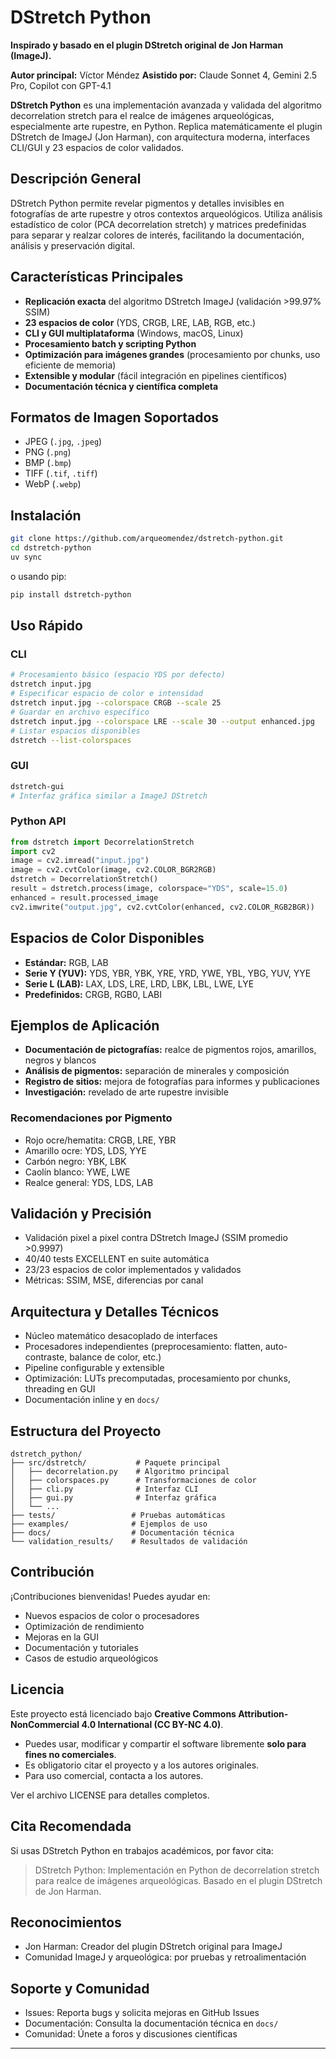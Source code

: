 # DStretch Python

**Inspirado y basado en el plugin DStretch original de Jon Harman (ImageJ).**

**Autor principal:** Víctor Méndez
**Asistido por:** Claude Sonnet 4, Gemini 2.5 Pro, Copilot con GPT-4.1


**DStretch Python** es una implementación avanzada y validada del algoritmo decorrelation stretch para el realce de imágenes arqueológicas, especialmente arte rupestre, en Python. Replica matemáticamente el plugin DStretch de ImageJ (Jon Harman), con arquitectura moderna, interfaces CLI/GUI y 23 espacios de color validados.

## Descripción General

DStretch Python permite revelar pigmentos y detalles invisibles en fotografías de arte rupestre y otros contextos arqueológicos. Utiliza análisis estadístico de color (PCA decorrelation stretch) y matrices predefinidas para separar y realzar colores de interés, facilitando la documentación, análisis y preservación digital.

## Características Principales

- **Replicación exacta** del algoritmo DStretch ImageJ (validación >99.97% SSIM)
- **23 espacios de color** (YDS, CRGB, LRE, LAB, RGB, etc.)
- **CLI y GUI multiplataforma** (Windows, macOS, Linux)
- **Procesamiento batch y scripting Python**
- **Optimización para imágenes grandes** (procesamiento por chunks, uso eficiente de memoria)
- **Extensible y modular** (fácil integración en pipelines científicos)
- **Documentación técnica y científica completa**

## Formatos de Imagen Soportados

- JPEG (`.jpg`, `.jpeg`)
- PNG (`.png`)
- BMP (`.bmp`)
- TIFF (`.tif`, `.tiff`)
- WebP (`.webp`)

## Instalación

```bash
git clone https://github.com/arqueomendez/dstretch-python.git
cd dstretch-python
uv sync
```
o usando pip:
```bash
pip install dstretch-python
```

## Uso Rápido

### CLI
```bash
# Procesamiento básico (espacio YDS por defecto)
dstretch input.jpg
# Especificar espacio de color e intensidad
dstretch input.jpg --colorspace CRGB --scale 25
# Guardar en archivo específico
dstretch input.jpg --colorspace LRE --scale 30 --output enhanced.jpg
# Listar espacios disponibles
dstretch --list-colorspaces
```

### GUI
```bash
dstretch-gui
# Interfaz gráfica similar a ImageJ DStretch
```

### Python API
```python
from dstretch import DecorrelationStretch
import cv2
image = cv2.imread("input.jpg")
image = cv2.cvtColor(image, cv2.COLOR_BGR2RGB)
dstretch = DecorrelationStretch()
result = dstretch.process(image, colorspace="YDS", scale=15.0)
enhanced = result.processed_image
cv2.imwrite("output.jpg", cv2.cvtColor(enhanced, cv2.COLOR_RGB2BGR))
```

## Espacios de Color Disponibles

- **Estándar:** RGB, LAB
- **Serie Y (YUV):** YDS, YBR, YBK, YRE, YRD, YWE, YBL, YBG, YUV, YYE
- **Serie L (LAB):** LAX, LDS, LRE, LRD, LBK, LBL, LWE, LYE
- **Predefinidos:** CRGB, RGB0, LABI

## Ejemplos de Aplicación

- **Documentación de pictografías:** realce de pigmentos rojos, amarillos, negros y blancos
- **Análisis de pigmentos:** separación de minerales y composición
- **Registro de sitios:** mejora de fotografías para informes y publicaciones
- **Investigación:** revelado de arte rupestre invisible

### Recomendaciones por Pigmento

- Rojo ocre/hematita: CRGB, LRE, YBR
- Amarillo ocre: YDS, LDS, YYE
- Carbón negro: YBK, LBK
- Caolín blanco: YWE, LWE
- Realce general: YDS, LDS, LAB

## Validación y Precisión

- Validación pixel a pixel contra DStretch ImageJ (SSIM promedio >0.9997)
- 40/40 tests EXCELLENT en suite automática
- 23/23 espacios de color implementados y validados
- Métricas: SSIM, MSE, diferencias por canal

## Arquitectura y Detalles Técnicos

- Núcleo matemático desacoplado de interfaces
- Procesadores independientes (preprocesamiento: flatten, auto-contraste, balance de color, etc.)
- Pipeline configurable y extensible
- Optimización: LUTs precomputadas, procesamiento por chunks, threading en GUI
- Documentación inline y en `docs/`

## Estructura del Proyecto

```
dstretch_python/
├── src/dstretch/           # Paquete principal
│   ├── decorrelation.py    # Algoritmo principal
│   ├── colorspaces.py      # Transformaciones de color
│   ├── cli.py              # Interfaz CLI
│   ├── gui.py              # Interfaz gráfica
│   └── ...
├── tests/                 # Pruebas automáticas
├── examples/              # Ejemplos de uso
├── docs/                  # Documentación técnica
└── validation_results/    # Resultados de validación
```

## Contribución

¡Contribuciones bienvenidas! Puedes ayudar en:
- Nuevos espacios de color o procesadores
- Optimización de rendimiento
- Mejoras en la GUI
- Documentación y tutoriales
- Casos de estudio arqueológicos

## Licencia

Este proyecto está licenciado bajo **Creative Commons Attribution-NonCommercial 4.0 International (CC BY-NC 4.0)**.

- Puedes usar, modificar y compartir el software libremente **solo para fines no comerciales**.
- Es obligatorio citar el proyecto y a los autores originales.
- Para uso comercial, contacta a los autores.

Ver el archivo LICENSE para detalles completos.

## Cita Recomendada

Si usas DStretch Python en trabajos académicos, por favor cita:

> DStretch Python: Implementación en Python de decorrelation stretch para realce de imágenes arqueológicas. Basado en el plugin DStretch de Jon Harman.

## Reconocimientos

- Jon Harman: Creador del plugin DStretch original para ImageJ
- Comunidad ImageJ y arqueológica: por pruebas y retroalimentación

## Soporte y Comunidad

- Issues: Reporta bugs y solicita mejoras en GitHub Issues
- Documentación: Consulta la documentación técnica en `docs/`
- Comunidad: Únete a foros y discusiones científicas

---